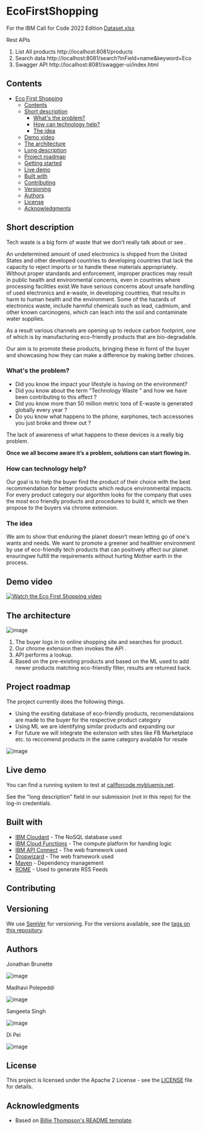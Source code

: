 # EcoFirstShopping
For the IBM Call for Code 2022 Edition
[Dataset.xlsx](https://github.com/jonbrunette/EcoFirstShopping/files/9538905/Dataset.xlsx)

Rest APIs

1. List All products
   http://localhost:8081/products
2. Search data
   http://localhost:8081/search?inField=name&keyword=Eco
3. Swagger API 
   http://localhost:8081/swagger-ui/index.html



## Contents

- [Eco First Shopping](#submission-or-project-name)
   - [Contents](#contents)
   - [Short description](#short-description)
      - [What's the problem?](#whats-the-problem)
      - [How can technology help?](#how-can-technology-help)
      - [The idea](#the-idea)
   - [Demo video](#demo-video)
   - [The architecture](#the-architecture)
   - [Long description](#long-description)
   - [Project roadmap](#project-roadmap)
   - [Getting started](#getting-started)
   - [Live demo](#live-demo)
   - [Built with](#built-with)
   - [Contributing](#contributing)
   - [Versioning](#versioning)
   - [Authors](#authors)
   - [License](#license)
   - [Acknowledgments](#acknowledgments)
## Short description
Tech waste is a big form of waste that we don’t really talk about or see . 

An undetermined amount of used electronics is shipped from the United States and other developed countries to developing countries that lack the capacity to reject imports or to handle these materials appropriately. Without proper standards and enforcement, improper practices may result in public health and environmental concerns, even in countries where processing facilities exist.We have serious concerns about unsafe handling of used electronics and e-waste, in developing countries, that results in harm to human health and the environment. Some of the hazards of electronics waste, include harmful chemicals such as lead, cadmium, and other known carcinogens, which can leach into the soil and contaminate water supplies.

As a result various channels are opening up to reduce carbon footprint, one of which is by manufacturing eco-friendly products that are bio-degradable. 

Our aim is to promote these products, bringing these in fornt of the buyer and showcasing how they can make a difference by making better choices.

### What's the problem?
- Did you know the impact your lifestyle is having on the environment?
- Did you know about the term "Technology Waste " and how we have been contributing to this effect ?
- Did you know more than 50 million metric tons of E-waste is generated globally every year ?
- Do you know what happens to the phone, earphones, tech accessories you just broke and threw out ?

The lack of awareness of what happens to these devices is a really big problem. 

**Once we all become aware it’s a problem, solutions can start flowing in.**

### How can technology help?
Our goal is to help the buyer find the product of their choice with the best recommendation for better products which reduce environmental impacts. For every product category our algorithm looks for the company that uses the most eco friendly products and procedures to build it, which we then propose to the buyers via chrome extension.

### The idea

We aim to show that enduring the planet  doesn’t mean letting go of one's wants and needs. We want to promote a greener and healthier environment by use of eco-friendly tech products that can positively affect our planet ensuringwe fulfill the requirements without hurting Mother earth in the process.

## Demo video

[![Watch the Eco First Shopping video](https://img.youtube.com/vi/dmpVdeNjFYg/default.jpg)](https://youtu.be/dmpVdeNjFYg)

## The architecture



![image](https://user-images.githubusercontent.com/95766933/198687575-b8a328fe-a780-47ac-98fc-4af4da8e0e1d.png)

1. The buyer logs in to online shopping site and searches for product.
2. Our chrome extension then invokes the API .
3. API performs a lookup. 
4. Based on the pre-existing products and based on the ML used to add newer products matching eco-friendly filter, results are returned back.



## Project roadmap

The project currently does the following things.

- Using the exsiting database of eco-friendly products, recomendataions are made to the buyer for the respective product category
- Using ML we are identifying similar products and expanding our 
- For future we will integrate the extension with sites like FB Marketplace etc. to reccomend products in the same category available for resale

![image](https://user-images.githubusercontent.com/95766933/198691871-9dae9a20-9603-42b9-873c-471ee1135666.png)



## Live demo

You can find a running system to test at [callforcode.mybluemix.net](http://callforcode.mybluemix.net/).

See the "long description" field in our submission (not in this repo) for the log-in credentials.

## Built with

- [IBM Cloudant](https://cloud.ibm.com/catalog?search=cloudant#search_results) - The NoSQL database used
- [IBM Cloud Functions](https://cloud.ibm.com/catalog?search=cloud%20functions#search_results) - The compute platform for handing logic
- [IBM API Connect](https://cloud.ibm.com/catalog?search=api%20connect#search_results) - The web framework used
- [Dropwizard](http://www.dropwizard.io/1.0.2/docs/) - The web framework used
- [Maven](https://maven.apache.org/) - Dependency management
- [ROME](https://rometools.github.io/rome/) - Used to generate RSS Feeds

## Contributing

## Versioning

We use [SemVer](http://semver.org/) for versioning. For the versions available, see the [tags on this repository](https://github.com/your/project/tags).

## Authors

Jonathan Brunette 

![image](https://user-images.githubusercontent.com/95766933/198690273-9a667dc9-3772-443d-ae26-0b2e73e2ba75.png)

Madhavi Polepeddi 

![image](https://user-images.githubusercontent.com/95766933/198690169-579317f9-bb1f-4909-8eb3-e50c160b2b2e.png)

Sangeeta Singh 

![image](https://user-images.githubusercontent.com/95766933/198690101-e2d94455-ea1b-4b34-8a68-3c58fe105474.png)

Di Pei

![image](https://user-images.githubusercontent.com/95766933/198690002-a797d316-09c2-4dd5-863d-d322b8f73dba.png)


## License

This project is licensed under the Apache 2 License - see the [LICENSE](LICENSE) file for details.

## Acknowledgments

- Based on [Billie Thompson's README template](https://gist.github.com/PurpleBooth/109311bb0361f32d87a2).

